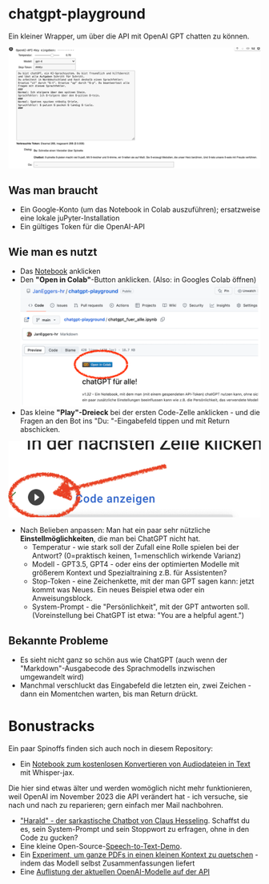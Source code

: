 # chatgpt-playground
Ein kleiner Wrapper, um über die API mit OpenAI GPT chatten zu können. 

[![chatgpt-Demo](./chatgpt-demo2.png)](./chatgpt_fuer_alle.ipynb)

## Was man braucht
- Ein Google-Konto (um das Notebook in Colab auszuführen); ersatzweise eine lokale juPyter-Installation
- Ein gültiges Token für die OpenAI-API

## Wie man es nutzt
- Das [Notebook](./chatgpt_fuer_alle.ipynb) anklicken
- Den **"Open in Colab"**-Button anklicken. (Also: in Googles Colab öffnen)
![Colab-Laden-Button markiert](./google-colab-laden.png)
- Das kleine **"Play"-Dreieck** bei der ersten Code-Zelle anklicken - und die Fragen an den Bot ins "Du: "-Eingabefeld tippen und mit Return abschicken.

![Colab-Code starten](./colab-starten.png)

- Nach Belieben anpassen: Man hat ein paar sehr nützliche **Einstellmöglichkeiten**, die man bei ChatGPT nicht hat.
  - Temperatur - wie stark soll der Zufall eine Rolle spielen bei der Antwort? (0=praktisch keinen, 1=menschlich wirkende Varianz)
  - Modell - GPT3.5, GPT4 - oder eins der optimierten Modelle mit größerem Kontext und Spezialtraining z.B. für Assistenten?
  - Stop-Token - eine Zeichenkette, mit der man GPT sagen kann: jetzt kommt was Neues. Ein neues Beispiel etwa oder ein Anweisungsblock.
  - System-Prompt - die "Persönlichkeit", mit der GPT antworten soll. (Voreinstellung bei ChatGPT ist etwa: "You are a helpful agent.")

## Bekannte Probleme
- Es sieht nicht ganz so schön aus wie ChatGPT (auch wenn der "Markdown"-Ausgabecode des Sprachmodells inzwischen umgewandelt wird)
- Manchmal verschluckt das Eingabefeld die letzten ein, zwei Zeichen - dann ein Momentchen warten, bis man Return drückt.

# Bonustracks

Ein paar Spinoffs finden sich auch noch in diesem Repository: 

- Ein [Notebook zum kostenlosen Konvertieren von Audiodateien in Text](./whisper_audio_conversion.ipynb) mit Whisper-jax.

Die hier sind etwas älter und werden womöglich nicht mehr funktionieren, weil OpenAI im November 2023 die API verändert hat - ich versuche, sie nach und nach zu reparieren; gern einfach mer Mail nachbohren. 
- ["Harald" - der sarkastische Chatbot von Claus Hesseling](Pubquiz_chatgpt.ipynb). Schaffst du es, sein System-Prompt und sein Stoppwort zu erfragen, ohne in den Code zu gucken?
- Eine kleine Open-Source-[Speech-to-Text-Demo](./Sprich_v01.ipynb).
- Ein [Experiment, um ganze PDFs in einen kleinen Kontext zu quetschen](./TalkToPDF.ipynb) - indem das Modell selbst Zusammenfassungen liefert
- Eine [Auflistung der aktuellen OpenAI-Modelle auf der API](./list_openai_models.ipynb)


